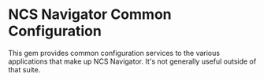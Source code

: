 NCS Navigator Common Configuration
==================================

This gem provides common configuration services to the various
applications that make up NCS Navigator. It's not generally useful
outside of that suite.
